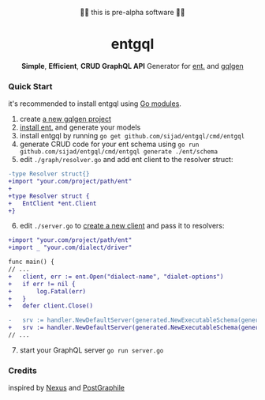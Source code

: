 <p align="center">🚧🚧 this is pre-alpha software 🚧🚧</p>

<h1 align="center">entgql</h1>

<p align="center">
  <strong>Simple</strong>, <strong>Efficient</strong>, <strong>CRUD GraphQL API</strong> Generator for <a href="https://entgo.io/">ent.</a> and <a href="https://gqlgen.com/">gqlgen</a>
</p>

### Quick Start

it's recommended to install entgql using [Go modules](https://github.com/golang/go/wiki/Modules#quick-start).

1. create [a new gqlgen project](https://gqlgen.com/getting-started/)
2. [install ent.](https://entgo.io/docs/getting-started/) and generate your models
3. install entgql by running `go get github.com/sijad/entgql/cmd/entgql`
4. generate CRUD code for your ent schema using `go run github.com/sijad/entgql/cmd/entgql generate ./ent/schema`
5. edit `./graph/resolver.go` and add ent client to the resolver struct:
```diff
-type Resolver struct{}
+import "your.com/project/path/ent"
+
+type Resolver struct {
+	EntClient *ent.Client
+}
```
6. edit `./server.go` to [create a new client](https://entgo.io/docs/crud/#create-a-new-client) and pass it to resolvers:
```diff
+import "your.com/project/path/ent"
+import _ "your.com/dialect/driver"

func main() {
// ...
+	client, err := ent.Open("dialect-name", "dialet-options")
+	if err != nil {
+		log.Fatal(err)
+	}
+	defer client.Close()

-	srv := handler.NewDefaultServer(generated.NewExecutableSchema(generated.Config{Resolvers: &graph.Resolver{}}))
+	srv := handler.NewDefaultServer(generated.NewExecutableSchema(generated.Config{Resolvers: &graph.Resolver{EntClient: client}}))
// ...
```
7. start your GraphQL server `go run server.go`

### Credits

inspired by [Nexus](https://www.nexusjs.org/) and [PostGraphile](https://www.graphile.org/postgraphile/)
